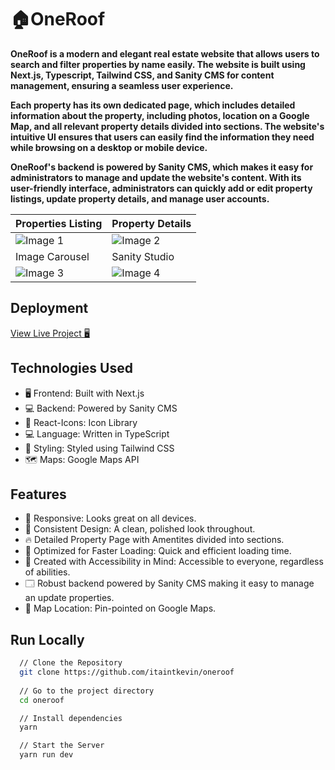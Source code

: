 
# 🏠OneRoof

**OneRoof is a modern and elegant real estate website that allows users to search and filter properties by name easily. The website is built using Next.js, Typescript, Tailwind CSS, and Sanity CMS for content management, ensuring a seamless user experience.**

**Each property has its own dedicated page, which includes detailed information about the property, including photos, location on a Google Map, and all relevant property details divided into sections. The website's intuitive UI ensures that users can easily find the information they need while browsing on a desktop or mobile device.**

**OneRoof's backend is powered by Sanity CMS, which makes it easy for administrators to manage and update the website's content. With its user-friendly interface, administrators can quickly add or edit property listings, update property details, and manage user accounts.**

| Properties Listing | Property Details |
| --- | --- |
| ![Image 1](https://cdn.discordapp.com/attachments/918024642860548126/1078338924247781449/mobile_5.png) | ![Image 2](https://cdn.discordapp.com/attachments/918024642860548126/1078338923987730492/mobile_6.png) |
| Image Carousel | Sanity Studio |
| ![Image 3](https://cdn.discordapp.com/attachments/918024642860548126/1078338923706728550/mobile_7.png) | ![Image 4](https://cdn.discordapp.com/attachments/918024642860548126/1078345503999266967/mobile_8.png) |

## Deployment 

[View Live Project 🖥](https://oneroof.kevinpaul.xyz/)


## Technologies Used

- 🖥️ Frontend: Built with Next.js
- 💻 Backend: Powered by Sanity CMS
- 🎯 React-Icons: Icon Library
- 💻 Language: Written in TypeScript 
- 🎨 Styling: Styled using Tailwind CSS
- 🗺️ Maps: Google Maps API


## Features

- 📱 Responsive: Looks great on all devices.
- 🎨 Consistent Design: A clean, polished look throughout.
- 🔥 Detailed Property Page with Amentites divided into sections.
- 🚀 Optimized for Faster Loading: Quick and efficient loading time.
- 🙏 Created with Accessibility in Mind: Accessible to everyone, regardless of abilities.
- 🗔  Robust backend powered by Sanity CMS making it easy to manage an update properties.
- 📍 Map Location: Pin-pointed on Google Maps.


## Run Locally

```bash
  // Clone the Repository
  git clone https://github.com/itaintkevin/oneroof
  
  // Go to the project directory
  cd oneroof

  // Install dependencies
  yarn

  // Start the Server
  yarn run dev
```
